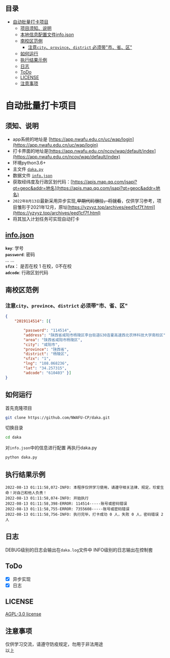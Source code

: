 ## 目录
<!-- TOC -->
* [自动批量打卡项目]()
  * [项目须知、说明](#须知、说明)
  * [本地信息配置文件info.json](#infojson)
  * [南校区范例](南校区范例)
    * [注意`city`、`province`、`district` 必须带"市、省、区"](#-city--province--district----)
  * [如何运行](#如何运行)
  * [执行结果示例](#执行结果示例)
  * [日志](#日志)
  * [ToDo](#todo)
  * [LICENSE](#license)
  * [注意事项](#注意事项)
<!-- TOC -->

# 自动批量打卡项目

## 须知、说明
- app系统的地址是 [https://app.nwafu.edu.cn/uc/wap/login](https://app.nwafu.edu.cn/uc/wap/login)  
- 打卡界面的地址是[https://app.nwafu.edu.cn/ncov/wap/default/index](https://app.nwafu.edu.cn/ncov/wap/default/index)
- 环境python3.6+
- 主文件 [`daka.py`](daka_old.py)
- 数据文件 [`info.json`](info.json)
- 获取经纬度及行政区划代码：[https://apis.map.qq.com/jsapi?qt=geoc&addr=地名](https://apis.map.qq.com/jsapi?qt=geoc&addr=地名)
- `2022年8月13日`最新采用异步实现,~~早期代码很拉，将就看~~，仅供学习参考，项目雏形于2021年12月，原址[https://yzyyz.top/archives/eed1cf7f.html](https://yzyyz.top/archives/eed1cf7f.html)
- 将其加入计划任务可实现自动打卡



## [info.json](info.json)
**`key`**: 学号  
**`password`**: 密码  
... ...   
**`sfzx`**： 是否在校 1 在校，0不在校  
**`adcode`**: 行政区划代码  

## 南校区范例
### 注意`city`、`province`、`district` 必须带"市、省、区"
```json
{
    "2019114514": [{

        "password": "114514",
        "address": "陕西省咸阳市杨陵区李台街道G30连霍高速西北农林科技大学南校区",
        "area": "陕西省咸阳市杨陵区",
        "city": "咸阳市",
        "province": "陕西省",
        "district": "杨陵区",
        "sfzx": "1",
        "lng": "108.068236",
        "lat": "34.257315",
        "adcode": "610403" }]
}

```
## 如何运行
首先克隆项目
```bash
git clone https://github.com/NWAFU-CP/daka.git
````
切换目录
```bash
cd daka
````
对`info.json`中的信息进行配置
再执行daka.py
```bash
python daka.py
````

## 执行结果示例
```
2022-08-13 01:11:58,072-INFO: 本程序仅供学习使用，请遵守相关法律、规定，珍爱生命！对自己和他人负责！
2022-08-13 01:11:58,074-INFO: 开始执行
2022-08-13 01:11:58,398-ERROR: 114514-----账号或密码错误
2022-08-13 01:11:58,755-ERROR: 7355608-----账号或密码错误
2022-08-13 01:11:58,756-INFO: 执行完毕，打卡成功 0 人，失败 0 人，密码错误 2 人
```

## 日志 
DEBUG级别的日志会输出在`daka.log`文件中
INFO级别的日志输出在控制套

## ToDo
- [x] 异步实现
- [x] 日志
## LICENSE
[AGPL-3.0 license](LICENSE)

## 注意事项
仅供学习交流，请遵守防疫规定，勿用于非法用途  
以上
